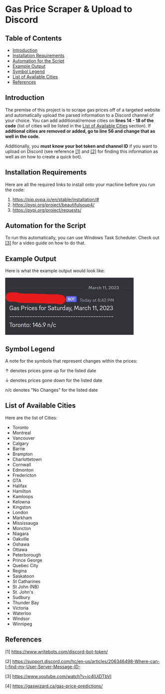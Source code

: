 # Gas Price Scraper & Upload to Discord

## Table of Contents

- [Introduction](#Introduction)
- [Installation Requirements](#Installation-Requirements)
- [Automation for the Script](#Automation-for-the-Script)
- [Example Output](#Example-Output)
- [Symbol Legend](#Symbol-Legend)
- [List of Available Cities](#List-of-Available-Cities)
- [References](#References)

<h2 id="#Introduction">Introduction</h2>

The premise of this project is to scrape gas prices off of a targeted website and automatically upload the parsed information to a Discord channel of your choice. You can add additional/remove cities on **lines 14 - 18 of the code** (list of cities will be listed in the [List of Available Cities](#List-of-Available-Cities) section). If **addtional cities are removed or added, go to line 56 and change that as well in the code.**

Additionally, you **must know your bot token and channel ID** if you want to upload on Discord (see reference [[1]](#References) and [[2]](#References) for finding this information as well as on how to create a quick bot).

<h2 id="#Installation-Requirements">Installation Requirements</h2>

Here are all the required links to install onto your machine before you run the code:

1. https://pip.pypa.io/en/stable/installation/#
2. https://pypi.org/project/beautifulsoup4/
3. https://pypi.org/project/requests/

<h2 id="#Automation-for-the-Script">Automation for the Script</h2>

To run this automatically, you can use Windows Task Scheduler. Check out [[3]](#References) for a video guide on how to do that.

 <h2 id="#Example-Output">Example Output</h2>

Here is what the example output would look like:

![My Image](images/git_image1.jpg)

<h2 id="#Symbol-Legend">Symbol Legend</h2>

A note for the symbols that represent changes within the prices: 

↑ denotes prices gone up for the listed date

↓ denotes prices gone down for the listed date

n/c denotes "No Changes" for the listed date

<h2 id="#List-of-Available-Cities">List of Available Cities</h2>

Here are the list of Cities:

- Toronto
- Montreal
- Vancouver
- Calgary
- Barrie
- Brampton
- Charlottetown
- Cornwall
- Edmonton
- Fredericton
- GTA
- Halifax
- Hamilton
- Kamloops
- Kelowna
- Kingston
- London
- Markham
- Mississauga
- Moncton
- Niagara
- Oakville
- Oshawa
- Ottawa
- Peterborough
- Prince George
- Quebec City
- Regina
- Saskatoon
- St Catharines
- St John (NB)
- St. John's
- Sudbury
- Thunder Bay
- Victoria
- Waterloo
- Windsor
- Winnipeg
## References

[1] https://www.writebots.com/discord-bot-token/

[2] https://support.discord.com/hc/en-us/articles/206346498-Where-can-I-find-my-User-Server-Message-ID-

[3] https://www.youtube.com/watch?v=ic4lUiDTbVI

[4] https://gaswizard.ca/gas-price-predictions/
